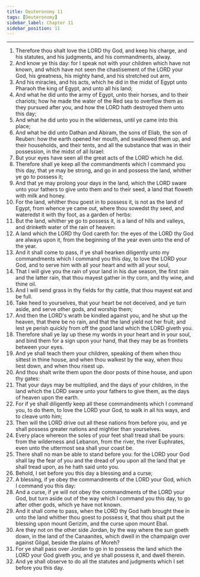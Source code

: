```yaml
---
title: Deuteronomy 11
tags: [Deuteronomy]
sidebar_label: Chapter 11
sidebar_position: 11
---
```


---
1. Therefore thou shalt love the LORD thy God, and keep his charge, and his statutes, and his judgments, and his commandments, alway.
2. And know ye this day: for I speak not with your children which have not known, and which have not seen the chastisement of the LORD your God, his greatness, his mighty hand, and his stretched out arm,
3. And his miracles, and his acts, which he did in the midst of Egypt unto Pharaoh the king of Egypt, and unto all his land;
4. And what he did unto the army of Egypt, unto their horses, and to their chariots; how he made the water of the Red sea to overflow them as they pursued after you, and how the LORD hath destroyed them unto this day;
5. And what he did unto you in the wilderness, until ye came into this place;
6. And what he did unto Dathan and Abiram, the sons of Eliab, the son of Reuben: how the earth opened her mouth, and swallowed them up, and their households, and their tents, and all the substance that was in their possession, in the midst of all Israel:
7. But your eyes have seen all the great acts of the LORD which he did.
8. Therefore shall ye keep all the commandments which I command you this day, that ye may be strong, and go in and possess the land, whither ye go to possess it;
9. And that ye may prolong your days in the land, which the LORD sware unto your fathers to give unto them and to their seed, a land that floweth with milk and honey.
10. For the land, whither thou goest in to possess it, is not as the land of Egypt, from whence ye came out, where thou sowedst thy seed, and wateredst it with thy foot, as a garden of herbs:
11. But the land, whither ye go to possess it, is a land of hills and valleys, and drinketh water of the rain of heaven:
12. A land which the LORD thy God careth for: the eyes of the LORD thy God are always upon it, from the beginning of the year even unto the end of the year.
13. And it shall come to pass, if ye shall hearken diligently unto my commandments which I command you this day, to love the LORD your God, and to serve him with all your heart and with all your soul,
14. That I will give you the rain of your land in his due season, the first rain and the latter rain, that thou mayest gather in thy corn, and thy wine, and thine oil.
15. And I will send grass in thy fields for thy cattle, that thou mayest eat and be full.
16. Take heed to yourselves, that your heart be not deceived, and ye turn aside, and serve other gods, and worship them;
17. And then the LORD's wrath be kindled against you, and he shut up the heaven, that there be no rain, and that the land yield not her fruit; and lest ye perish quickly from off the good land which the LORD giveth you.
18. Therefore shall ye lay up these my words in your heart and in your soul, and bind them for a sign upon your hand, that they may be as frontlets between your eyes.
19. And ye shall teach them your children, speaking of them when thou sittest in thine house, and when thou walkest by the way, when thou liest down, and when thou risest up.
20. And thou shalt write them upon the door posts of thine house, and upon thy gates:
21. That your days may be multiplied, and the days of your children, in the land which the LORD sware unto your fathers to give them, as the days of heaven upon the earth.
22. For if ye shall diligently keep all these commandments which I command you, to do them, to love the LORD your God, to walk in all his ways, and to cleave unto him;
23. Then will the LORD drive out all these nations from before you, and ye shall possess greater nations and mightier than yourselves.
24. Every place whereon the soles of your feet shall tread shall be yours: from the wilderness and Lebanon, from the river, the river Euphrates, even unto the uttermost sea shall your coast be.
25. There shall no man be able to stand before you: for the LORD your God shall lay the fear of you and the dread of you upon all the land that ye shall tread upon, as he hath said unto you.
26. Behold, I set before you this day a blessing and a curse;
27. A blessing, if ye obey the commandments of the LORD your God, which I command you this day:
28. And a curse, if ye will not obey the commandments of the LORD your God, but turn aside out of the way which I command you this day, to go after other gods, which ye have not known.
29. And it shall come to pass, when the LORD thy God hath brought thee in unto the land whither thou goest to possess it, that thou shalt put the blessing upon mount Gerizim, and the curse upon mount Ebal.
30. Are they not on the other side Jordan, by the way where the sun goeth down, in the land of the Canaanites, which dwell in the champaign over against Gilgal, beside the plains of Moreh?
31. For ye shall pass over Jordan to go in to possess the land which the LORD your God giveth you, and ye shall possess it, and dwell therein.
32. And ye shall observe to do all the statutes and judgments which I set before you this day.